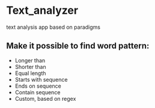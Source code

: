 # Text_analyzer
text analysis app based on paradigms

## Make it possible to find word pattern:
 - Longer than
 - Shorter than
 - Equal length
 - Starts with sequence
 - Ends on sequence
 - Contain sequence
 - Custom, based on regex 
